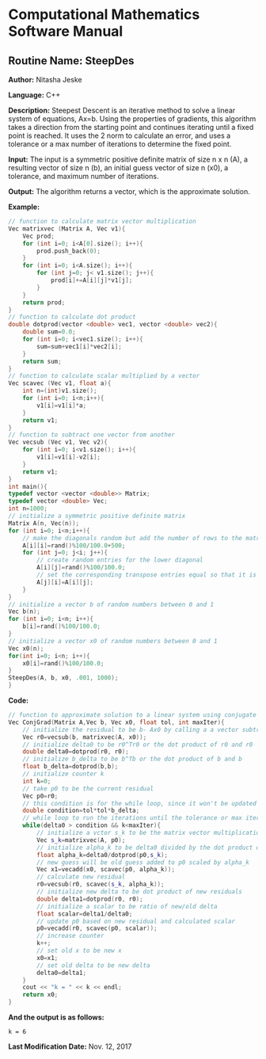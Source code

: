 # Computational Mathematics Software Manual

## **Routine Name:** SteepDes

**Author:** Nitasha Jeske

**Language:** C++

**Description:** Steepest Descent is an iterative method to solve a linear system of equations, Ax=b. Using the properties of gradients, this algorithm takes a direction from the starting point and continues iterating until a fixed point is reached. It uses the 2 norm to calculate an error, and uses a tolerance or a max number of iterations to determine the fixed point.

**Input:**  The input is a symmetric positive definite matrix of size n x n (A), a resulting vector of size n (b), an initial guess vector of size n (x0), a tolerance, and maximum number of iterations.

**Output:** The algorithm returns a vector, which is the approximate solution.

**Example:**

```C++
// function to calculate matrix vector multiplication
Vec matrixvec (Matrix A, Vec v1){
    Vec prod;
    for (int i=0; i<A[0].size(); i++){
        prod.push_back(0);
    }
    for (int i=0; i<A.size(); i++){
        for (int j=0; j< v1.size(); j++){
            prod[i]+=A[i][j]*v1[j];
        }
    }
    return prod;
}
// function to calculate dot product
double dotprod(vector <double> vec1, vector <double> vec2){
    double sum=0.0;
    for (int i=0; i<vec1.size(); i++){
        sum=sum+vec1[i]*vec2[i];
    }
    return sum;
}
// function to calculate scalar multiplied by a vector
Vec scavec (Vec v1, float a){
    int n=(int)v1.size();
    for (int i=0; i<n;i++){
        v1[i]=v1[i]*a;
    }
    return v1;
}
// function to subtract one vector from another
Vec vecsub (Vec v1, Vec v2){
    for (int i=0; i<v1.size(); i++){
        v1[i]=v1[i]-v2[i];
    }
    return v1;
}
int main(){
typedef vector <vector <double>> Matrix;
typedef vector <double> Vec;
int n=1000;
// initialize a symmetric positive definite matrix
Matrix A(n, Vec(n));
for (int i=0; i<n;i++){
    // make the diagonals random but add the number of rows to the matrix to make sure it is diagonally dominant
    A[i][i]=rand()%100/100.0+500;
    for (int j=0; j<i; j++){
        // create random entries for the lower diagonal
        A[i][j]=rand()%100/100.0;
        // set the corresponding transpose entries equal so that it is symmetric
        A[j][i]=A[i][j];
    }
}
// initialize a vector b of random numbers between 0 and 1
Vec b(n);
for (int i=0; i<n; i++){
    b[i]=rand()%100/100.0;
}
// initialize a vector x0 of random numbers between 0 and 1
Vec x0(n);
for(int i=0; i<n; i++){
    x0[i]=rand()%100/100.0;
}
SteepDes(A, b, x0, .001, 1000);
}
```

**Code:**
```C++
// function to approximate solution to a linear system using conjugate gradient method
Vec ConjGrad(Matrix A,Vec b, Vec x0, float tol, int maxIter){
    // initialize the residual to be b- Ax0 by calling a a vector subtraction function and a matrix vector multiplication function
    Vec r0=vecsub(b, matrixvec(A, x0));
    // initialize delta0 to be r0^Tr0 or the dot product of r0 and r0
    double delta0=dotprod(r0, r0);
    // initialize b_delta to be b^Tb or the dot product of b and b
    float b_delta=dotprod(b,b);
    // initialize counter k
    int k=0;
    // take p0 to be the current residual
    Vec p0=r0;
    // this condition is for the while loop, since it won't be updated in the loop, I will just calculate it once
    double condition=tol*tol*b_delta;
    // while loop to run the iterations until the tolerance or max iter is met
    while(delta0 > condition && k<maxIter){
        // initialize a vctor s_k to be the matrix vector multiplication of A and p0
        Vec s_k=matrixvec(A, p0);
        // initialize alpha_k to be delta0 divided by the dot product of p0 and s_k
        float alpha_k=delta0/dotprod(p0,s_k);
        // new guess will be old guess added to p0 scaled by alpha_k
        Vec x1=vecadd(x0, scavec(p0, alpha_k));
        // calculate new residual
        r0=vecsub(r0, scavec(s_k, alpha_k));
        // initialize new delta to be dot product of new residuals
        double delta1=dotprod(r0, r0);
        // initialize a scalar to be ratio of new/old delta
        float scalar=delta1/delta0;
        // update p0 based on new residual and calculated scalar
        p0=vecadd(r0, scavec(p0, scalar));
        // increase counter
        k++;
        // set old x to be new x
        x0=x1;
        // set old delta to be new delta
        delta0=delta1;
    }
    cout << "k = " << k << endl;
    return x0;
}
```

**And the output is as follows:**  
```
k = 6
```

**Last Modification Date:**
Nov. 12, 2017
